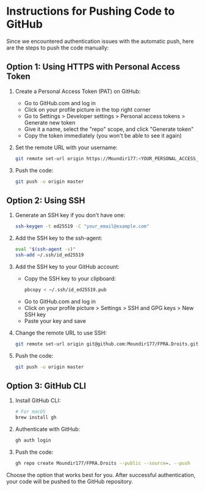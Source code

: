 # Instructions for Pushing Code to GitHub

Since we encountered authentication issues with the automatic push, here are the steps to push the code manually:

## Option 1: Using HTTPS with Personal Access Token

1. Create a Personal Access Token (PAT) on GitHub:
   - Go to GitHub.com and log in
   - Click on your profile picture in the top right corner
   - Go to Settings > Developer settings > Personal access tokens > Generate new token
   - Give it a name, select the "repo" scope, and click "Generate token"
   - Copy the token immediately (you won't be able to see it again)

2. Set the remote URL with your username:
   ```bash
   git remote set-url origin https://Moundir177:<YOUR_PERSONAL_ACCESS_TOKEN>@github.com/Moundir177/FPRA.Droits.git
   ```

3. Push the code:
   ```bash
   git push -u origin master
   ```

## Option 2: Using SSH

1. Generate an SSH key if you don't have one:
   ```bash
   ssh-keygen -t ed25519 -C "your_email@example.com"
   ```

2. Add the SSH key to the ssh-agent:
   ```bash
   eval "$(ssh-agent -s)"
   ssh-add ~/.ssh/id_ed25519
   ```

3. Add the SSH key to your GitHub account:
   - Copy the SSH key to your clipboard:
     ```bash
     pbcopy < ~/.ssh/id_ed25519.pub
     ```
   - Go to GitHub.com and log in
   - Click on your profile picture > Settings > SSH and GPG keys > New SSH key
   - Paste your key and save

4. Change the remote URL to use SSH:
   ```bash
   git remote set-url origin git@github.com:Moundir177/FPRA.Droits.git
   ```

5. Push the code:
   ```bash
   git push -u origin master
   ```

## Option 3: GitHub CLI

1. Install GitHub CLI:
   ```bash
   # For macOS
   brew install gh
   ```

2. Authenticate with GitHub:
   ```bash
   gh auth login
   ```

3. Push the code:
   ```bash
   gh repo create Moundir177/FPRA.Droits --public --source=. --push
   ```

Choose the option that works best for you. After successful authentication, your code will be pushed to the GitHub repository. 